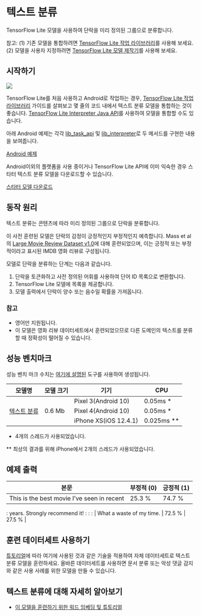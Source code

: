 # 텍스트 분류

TensorFlow Lite 모델을 사용하여 단락을 미리 정의된 그룹으로 분류합니다.

참고: (1) 기존 모델을 통합하려면 [TensorFlow Lite 작업 라이브러리](https://www.tensorflow.org/lite/inference_with_metadata/task_library/nl_classifier)를 사용해 보세요. (2) 모델을 사용자 지정하려면 [TensorFlow Lite 모델 제작기](https://www.tensorflow.org/lite/models/modify/model_maker/text_classification)를 사용해 보세요.

## 시작하기


<img src="images/screenshot.gif" class="attempt-right" style="max-width: 300px">

TensorFlow Lite를 처음 사용하고 Android로 작업하는 경우, [TensorFlow Lite 작업 라이브러리](../../inference_with_metadata/task_library/nl_classifier) 가이드를 살펴보고 몇 줄의 코드 내에서 텍스트 분류 모델을 통합하는 것이 좋습니다. [TensorFlow Lite Interpreter Java API](../../guide/inference#load_and_run_a_model_in_java)를 사용하여 모델을 통합할 수도 있습니다.

아래 Android 예제는 각각 [lib_task_api](https://github.com/tensorflow/examples/tree/master/lite/examples/text_classification/android/lib_task_api) 및 [lib_interpreter](https://github.com/tensorflow/examples/tree/master/lite/examples/text_classification/android/lib_interpreter)로 두 메서드를 구현한 내용을 보여줍니다.

<a class="button button-primary" href="https://github.com/tensorflow/examples/tree/master/lite/examples/text_classification/android">Android 예제</a>

Android이외의 플랫폼을 사용 중이거나 TensorFlow Lite API에 이미 익숙한 경우 스타터 텍스트 분류 모델을 다운로드할 수 있습니다.

<a class="button button-primary" href="https://storage.googleapis.com/download.tensorflow.org/models/tflite/text_classification/text_classification_v2.tflite">스타터 모델 다운로드</a>

## 동작 원리

텍스트 분류는 콘텐츠에 따라 미리 정의된 그룹으로 단락을 분류합니다.

이 사전 훈련된 모델은 단락의 감정이 긍정적인지 부정적인지 예측합니다. Mass et al의 [Large Movie Review Dataset v1.0](http://ai.stanford.edu/~amaas/data/sentiment/)에 대해 훈련되었으며, 이는 긍정적 또는 부정적이라고 표시된 IMDB 영화 리뷰로 구성됩니다.

모델로 단락을 분류하는 단계는 다음과 같습니다.

1. 단락을 토큰화하고 사전 정의된 어휘를 사용하여 단어 ID 목록으로 변환합니다.
2. TensorFlow Lite 모델에 목록을 제공합니다.
3. 모델 출력에서 단락이 양수 또는 음수일 확률을 가져옵니다.

### 참고

- 영어만 지원됩니다.
- 이 모델은 영화 리뷰 데이터세트에서 훈련되었으므로 다른 도메인의 텍스트를 분류할 때 정확성이 떨어질 수 있습니다.

## 성능 벤치마크

성능 벤치 마크 수치는 [여기에 설명된](https://www.tensorflow.org/lite/performance/benchmarks) 도구를 사용하여 생성됩니다.

<table>
  <thead>
    <tr>
      <th>모델명</th>
      <th>모델 크기</th>
      <th>기기</th>
      <th>CPU</th>
    </tr>
  </thead>
  <tr>
    <td rowspan="3"><a href="https://storage.googleapis.com/download.tensorflow.org/models/tflite/text_classification/text_classification.tflite">텍스트 분류</a></td>
    <td rowspan="3">       0.6 Mb</td>
    <td>Pixel 3(Android 10)</td>
    <td>0.05ms *</td>
  </tr>
   <tr>
     <td>Pixel 4(Android 10)</td>
    <td>0.05ms *</td>
  </tr>
   <tr>
     <td>iPhone XS(iOS 12.4.1)</td>
    <td>0.025ms **</td>
  </tr>
</table>

* 4개의 스레드가 사용되었습니다.

** 최상의 결과를 위해 iPhone에서 2개의 스레드가 사용되었습니다.

## 예제 출력

| 본문                                       | 부정적 (0) | 긍정적 (1) |
| ------------------------------------------ | ---------- | ---------- |
| This is the best movie I’ve seen in recent | 25.3 %     | 74.7 %     |
: years. Strongly recommend it!              :            :            :
| What a waste of my time.                   | 72.5 %     | 27.5 %     |

## 훈련 데이터세트 사용하기

[튜토리얼](https://www.tensorflow.org/lite/models/modify/model_maker/text_classification)에 따라 여기에 사용된 것과 같은 기술을 적용하여 자체 데이터세트로 텍스트 분류 모델을 훈련하세요. 올바른 데이터세트를 사용하면 문서 분류 또는 악성 댓글 감지와 같은 사용 사례를 위한 모델을 만들 수 있습니다.

## 텍스트 분류에 대해 자세히 알아보기

- [이 모델을 훈련하기 위한 워드 임베딩 및 튜토리얼](https://www.tensorflow.org/tutorials/text/word_embeddings)
